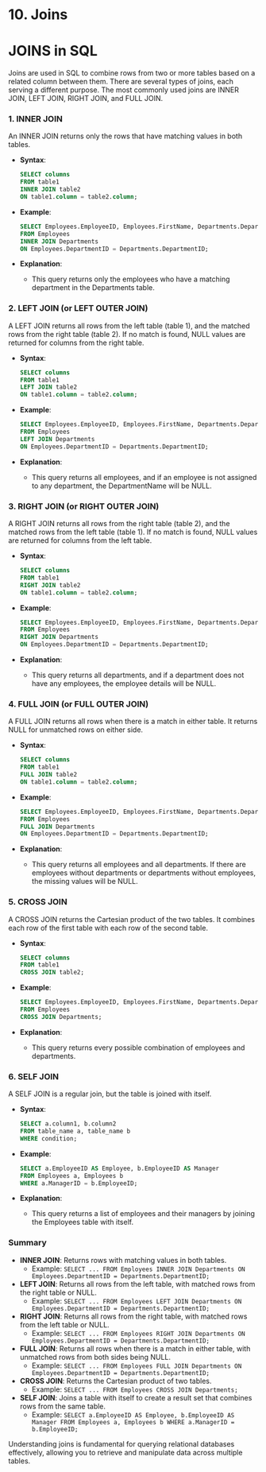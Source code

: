 # 10. Joins

# JOINS in SQL

Joins are used in SQL to combine rows from two or more tables based on a related column between them. There are several types of joins, each serving a different purpose. The most commonly used joins are INNER JOIN, LEFT JOIN, RIGHT JOIN, and FULL JOIN.

### 1. **INNER JOIN**

An INNER JOIN returns only the rows that have matching values in both tables.

- **Syntax**:
    
    ```sql
    SELECT columns
    FROM table1
    INNER JOIN table2
    ON table1.column = table2.column;
    
    ```
    
- **Example**:
    
    ```sql
    SELECT Employees.EmployeeID, Employees.FirstName, Departments.DepartmentName
    FROM Employees
    INNER JOIN Departments
    ON Employees.DepartmentID = Departments.DepartmentID;
    
    ```
    
- **Explanation**:
    - This query returns only the employees who have a matching department in the Departments table.

### 2. **LEFT JOIN (or LEFT OUTER JOIN)**

A LEFT JOIN returns all rows from the left table (table 1), and the matched rows from the right table (table 2). If no match is found, NULL values are returned for columns from the right table.

- **Syntax**:
    
    ```sql
    SELECT columns
    FROM table1
    LEFT JOIN table2
    ON table1.column = table2.column;
    
    ```
    
- **Example**:
    
    ```sql
    SELECT Employees.EmployeeID, Employees.FirstName, Departments.DepartmentName
    FROM Employees
    LEFT JOIN Departments
    ON Employees.DepartmentID = Departments.DepartmentID;
    
    ```
    
- **Explanation**:
    - This query returns all employees, and if an employee is not assigned to any department, the DepartmentName will be NULL.

### 3. **RIGHT JOIN (or RIGHT OUTER JOIN)**

A RIGHT JOIN returns all rows from the right table (table 2), and the matched rows from the left table (table 1). If no match is found, NULL values are returned for columns from the left table.

- **Syntax**:
    
    ```sql
    SELECT columns
    FROM table1
    RIGHT JOIN table2
    ON table1.column = table2.column;
    
    ```
    
- **Example**:
    
    ```sql
    SELECT Employees.EmployeeID, Employees.FirstName, Departments.DepartmentName
    FROM Employees
    RIGHT JOIN Departments
    ON Employees.DepartmentID = Departments.DepartmentID;
    
    ```
    
- **Explanation**:
    - This query returns all departments, and if a department does not have any employees, the employee details will be NULL.

### 4. **FULL JOIN (or FULL OUTER JOIN)**

A FULL JOIN returns all rows when there is a match in either table. It returns NULL for unmatched rows on either side.

- **Syntax**:
    
    ```sql
    SELECT columns
    FROM table1
    FULL JOIN table2
    ON table1.column = table2.column;
    
    ```
    
- **Example**:
    
    ```sql
    SELECT Employees.EmployeeID, Employees.FirstName, Departments.DepartmentName
    FROM Employees
    FULL JOIN Departments
    ON Employees.DepartmentID = Departments.DepartmentID;
    
    ```
    
- **Explanation**:
    - This query returns all employees and all departments. If there are employees without departments or departments without employees, the missing values will be NULL.

### 5. **CROSS JOIN**

A CROSS JOIN returns the Cartesian product of the two tables. It combines each row of the first table with each row of the second table.

- **Syntax**:
    
    ```sql
    SELECT columns
    FROM table1
    CROSS JOIN table2;
    
    ```
    
- **Example**:
    
    ```sql
    SELECT Employees.EmployeeID, Employees.FirstName, Departments.DepartmentName
    FROM Employees
    CROSS JOIN Departments;
    
    ```
    
- **Explanation**:
    - This query returns every possible combination of employees and departments.

### 6. **SELF JOIN**

A SELF JOIN is a regular join, but the table is joined with itself.

- **Syntax**:
    
    ```sql
    SELECT a.column1, b.column2
    FROM table_name a, table_name b
    WHERE condition;
    
    ```
    
- **Example**:
    
    ```sql
    SELECT a.EmployeeID AS Employee, b.EmployeeID AS Manager
    FROM Employees a, Employees b
    WHERE a.ManagerID = b.EmployeeID;
    
    ```
    
- **Explanation**:
    - This query returns a list of employees and their managers by joining the Employees table with itself.

### Summary

- **INNER JOIN**: Returns rows with matching values in both tables.
    - Example: `SELECT ... FROM Employees INNER JOIN Departments ON Employees.DepartmentID = Departments.DepartmentID;`
- **LEFT JOIN**: Returns all rows from the left table, with matched rows from the right table or NULL.
    - Example: `SELECT ... FROM Employees LEFT JOIN Departments ON Employees.DepartmentID = Departments.DepartmentID;`
- **RIGHT JOIN**: Returns all rows from the right table, with matched rows from the left table or NULL.
    - Example: `SELECT ... FROM Employees RIGHT JOIN Departments ON Employees.DepartmentID = Departments.DepartmentID;`
- **FULL JOIN**: Returns all rows when there is a match in either table, with unmatched rows from both sides being NULL.
    - Example: `SELECT ... FROM Employees FULL JOIN Departments ON Employees.DepartmentID = Departments.DepartmentID;`
- **CROSS JOIN**: Returns the Cartesian product of two tables.
    - Example: `SELECT ... FROM Employees CROSS JOIN Departments;`
- **SELF JOIN**: Joins a table with itself to create a result set that combines rows from the same table.
    - Example: `SELECT a.EmployeeID AS Employee, b.EmployeeID AS Manager FROM Employees a, Employees b WHERE a.ManagerID = b.EmployeeID;`

Understanding joins is fundamental for querying relational databases effectively, allowing you to retrieve and manipulate data across multiple tables.